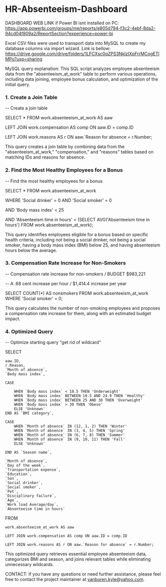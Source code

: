 # HR-Absenteeism-Dashboard

DASHBOARD WEB LINK if Power BI isnt installed on PC: https://app.powerbi.com/groups/me/reports/e805d794-f3c2-4ebf-8da2-94cd04f809a2/ReportSection?experience=power-bi

Excel CSV files were used to transport data into MySQL to create my database columns via import wizard. Link is bellow: 
https://drive.google.com/drive/folders/1LFCXsc0qZPS3NklzIXpFrrMCogETlMPu?usp=sharing

MySQL query explanation: This SQL script analyzes employee absenteeism data from the "absenteeism_at_work" table to perform various operations, including data joining, employee bonus calculation, and optimization of the initial query.

### 1. Create a Join Table

-- Create a join table

SELECT * FROM work.absenteeism_at_work AS aaw

LEFT JOIN work.compensation AS comp ON aaw.ID = comp.ID

LEFT JOIN work.reasons AS r ON aaw.`Reason for absence = r.Number;

This query creates a join table by combining data from the "absenteeism_at_work," "compensation," and "reasons" tables based on matching IDs and reasons for absence.

### 2. Find the Most Healthy Employees for a Bonus

-- Find the most healthy employees for a bonus

SELECT * FROM work.absenteeism_at_work

WHERE 'Social drinker' = 0 AND 'Social smoker' = 0

AND 'Body mass index' < 25

AND 'Absenteeism time in hours' < (SELECT AVG('Absenteeism time in hours') FROM work.absenteeism_at_work);

This query identifies employees eligible for a bonus based on specific health criteria, including not being a social drinker, not being a social smoker, having a body mass index (BMI) below 25, and having absenteeism hours below the average.

### 3. Compensation Rate Increase for Non-Smokers

-- Compensation rate increase for non-smokers / BUDGET $983,221

-- A .68 cent increase per hour / $1,414.4 increase per year

SELECT COUNT(*) AS nonsmokers FROM work.absenteeism_at_work WHERE 'Social smoker' = 0;

This query calculates the number of non-smoking employees and proposes a compensation rate increase for them, along with an estimated budget impact.

### 4. Optimized Query

-- Optimize starting query "get rid of wildcard"

SELECT
   
    aaw.ID,
    r.Reason,
    `Month of absence`,
    `Body mass index`,
   
    CASE
       
        WHEN `Body mass index` < 18.5 THEN 'Underweight'
        WHEN `Body mass index` BETWEEN 18.5 AND 24.9 THEN 'Healthy'
        WHEN `Body mass index` BETWEEN 25 AND 30 THEN 'Overweight'
        WHEN `Body mass index` > 30 THEN 'Obese'
        ELSE 'Unknown'
    END AS `BMI category`,
   
    CASE
        WHEN `Month of absence` IN (12, 1, 2) THEN 'Winter'
        WHEN `Month of absence` IN (3, 4, 5) THEN 'Spring'
        WHEN `Month of absence` IN (6, 7, 8) THEN 'Summer'
        WHEN `Month of absence` IN (9, 10, 11) THEN 'Fall'
        ELSE 'Unknown'
    
    END AS `Season name`,
    
    `Month of absence`,
    `Day of the week`,
    `Transportation expense`,
    `Education`,
    `Son`,
    `Social drinker`,
    `Social smoker`,
    `Pet`,
    `Disciplinary failure`,
    `Age`,
    `Work load Average/day`,
    `Absenteeism time in hours`
FROM
   
    work.absenteeism_at_work AS aaw
    
    LEFT JOIN work.compensation AS comp ON aaw.ID = comp.ID

    LEFT JOIN work.reasons AS r ON aaw.`Reason for absence` = r.Number;

  This optimized query retrieves essential employee absenteeism data, categorizes BMI and season, and joins relevant tables while eliminating unnecessary wildcards.
    
    
CONTACT: If you have any questions or need further assistance, please feel free to contact the project maintainer at vanburen.kyle@yahoo.com.


